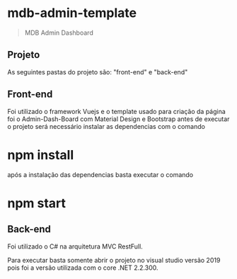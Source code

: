 # mdb-admin-template

> MDB Admin Dashboard

## Projeto
As seguintes pastas do projeto são: "front-end" e "back-end"

## Front-end

Foi utilizado o framework Vuejs e o template usado para criação
da página foi o Admin-Dash-Board com Material Design e Bootstrap
antes de executar o projeto será necessário instalar as dependencias com o comando
# npm install
após a instalação das dependencias basta executar o comando 
# npm start

## Back-end 

Foi utilizado o C# na arquitetura MVC RestFull.

Para executar basta somente abrir o projeto no visual studio versão 2019 
pois foi a versão utilizada com o core .NET 2.2.300.

